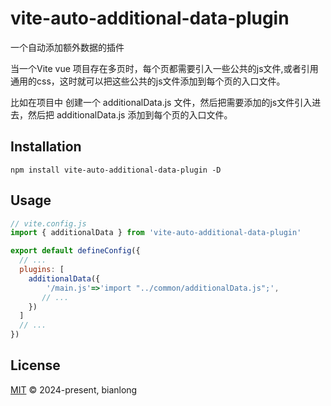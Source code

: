 # vite-auto-additional-data-plugin

一个自动添加额外数据的插件

当一个Vite vue 项目存在多页时，每个页都需要引入一些公共的js文件,或者引用通用的css，这时就可以把这些公共的js文件添加到每个页的入口文件。

比如在项目中 创建一个 additionalData.js 文件，然后把需要添加的js文件引入进去，然后把 additionalData.js 添加到每个页的入口文件。



## Installation

```shell
npm install vite-auto-additional-data-plugin -D
```

## Usage

```javascript
// vite.config.js
import { additionalData } from 'vite-auto-additional-data-plugin'

export default defineConfig({
  // ...
  plugins: [
    additionalData({
        '/main.js'=>'import "../common/additionalData.js";',
       // ...
    })
  ]
  // ...
})
```

## License

[MIT](LICENSE) © 2024-present, bianlong
